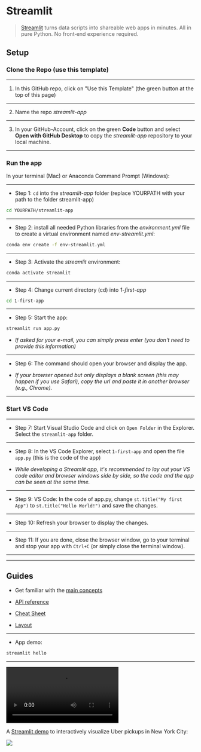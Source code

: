 


# Streamlit


> [Streamlit](https://streamlit.io) turns data scripts into shareable web apps in minutes. All in pure Python. No front‑end experience required.


## Setup


### Clone the Repo (use this template)

---

1. In this GitHub repo, click on "Use this Template" (the green button at the top of this page)

---

2. Name the repo *streamlit-app*

---

3. In your GitHub-Account, click on the green **Code** button and select **Open with GitHub Desktop** to copy the *streamlit-app* repository to your local machine.


---


### Run the app


In your terminal (Mac) or Anaconda Command Prompt (Windows): 

---

- Step 1: `cd` into the *streamlit-app* folder (replace YOURPATH with your path to the folder streamlit-app)


```bash
cd YOURPATH/streamlit-app
```

---

- Step 2: install all needed Python libraries from the *environment.yml* file to create a virtual environment named *env-streamlit.yml*:


```bash
conda env create -f env-streamlit.yml
```

---

- Step 3: Activate the *streamlit* environment:

```bash
conda activate streamlit
```

---

- Step 4: Change current directory (cd) into *1-first-app*


```bash
cd 1-first-app
```

---

- Step 5: Start the app:


```bash
streamlit run app.py
```


- *If asked for your e-mail, you can simply press enter (you don't need to provide this information)*


---

- Step 6: The command should open your browser and display the app. 


- *If your browser opened but only displays a blank screen (this may happen if you use Safari), copy the url and paste it in another browser (e.g., Chrome).*


---

### Start VS Code

---

- Step 7: Start Visual Studio Code and click on `Open Folder` in the Explorer. Select the `streamlit-app` folder.


---

- Step 8: In the VS Code Explorer, select `1-first-app` and open the file `app.py` (this is the code of the app)


- *While developing a Streamlit app, it's recommended to lay out your VS code editor and browser windows side by side, so the code and the app can be seen at the same time.* 

---

- Step 9: VS Code: In the code of app.py, change `st.title("My first App")` to `st.title("Hello World!")` and save the changes.  

---


- Step 10: Refresh your browser to display the changes.

---


- Step 11: If you are done, close the browser window, go to your terminal and stop your app with `Ctrl+C` (or simply close the terminal window).



---

---


## Guides

- Get familiar with the [main concepts](https://docs.streamlit.io/library/get-started/main-concepts)
 
- [API reference](https://docs.streamlit.io/library/api-reference)

- [Cheat Sheet](https://docs.streamlit.io/library/cheatsheet)

- [Layout](https://blog.streamlit.io/designing-streamlit-apps-for-the-user-part-ii/?utm_medium=email&_hsmi=200036447&_hsenc=p2ANqtz-_qSKsHsARDBJ3IdOcp5kzxhvmFIn4KBaC9-mLf2Gbu0PpToQUqZpdDlv7AWxrx0fiObeilulYthAZqC7QIdHBLTphUBg&utm_content=200036447&utm_source=hs_automation)


---

- App demo:

```bash
streamlit hello
```

---

![](https://s3-us-west-2.amazonaws.com/assets.streamlit.io/videos/hero-video.mp4)

A [Streamlit demo](https://streamlit.io/gallery) to interactively visualize Uber pickups in New York City:

![](img/uber.png)
